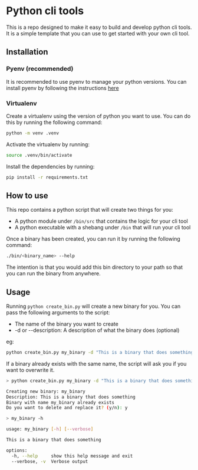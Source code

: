 # Python cli tools

This is a repo designed to make it easy to build and develop python cli tools. It is a simple template that you can use to get started with your own cli tool.

## Installation

### Pyenv (recommended)

It is recommended to use pyenv to manage your python versions. You can install pyenv by following the instructions [here](https://github.com/pyenv/pyenv)

### Virtualenv

Create a virtualenv using the version of python you want to use. You can do this by running the following command:

```bash
python -m venv .venv
```

Activate the virtualenv by running:

```bash
source .venv/bin/activate
```

Install the dependencies by running:

```bash
pip install -r requirements.txt
```

## How to use

This repo contains a python script that will create two things for you:

- A python module under `/bin/src` that contains the logic for your cli tool
- A python executable with a shebang under `/bin` that will run your cli tool

Once a binary has been created, you can run it by running the following command:

```bash
./bin/<binary_name> --help
```

The intention is that you would add this bin directory to your path so that you can run the binary from anywhere.

## Usage

Running `python create_bin.py` will create a new binary for you. You can pass the following arguments to the script:

- The name of the binary you want to create
- -d or --description: A description of what the binary does (optional)

eg:

```bash
python create_bin.py my_binary -d "This is a binary that does something"
```

If a binary already exists with the same name, the script will ask you if you want to overwrite it.

```bash
> python create_bin.py my_binary -d "This is a binary that does something"

Creating new binary: my_binary
Description: This is a binary that does something
Binary with name my_binary already exists
Do you want to delete and replace it? (y/n): y

> my_binary -h

usage: my_binary [-h] [--verbose]

This is a binary that does something

options:
  -h, --help     show this help message and exit
  --verbose, -v  Verbose output

```